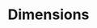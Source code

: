 ---
layout: default
bigquery: https://console.cloud.google.com/bigquery?p=covid-19-dimensions-ai&page=table&d=data&t=publications
contributors: Digital Science, https://www.digital-science.com/
cost: Free for personal, non-commercial use.
description: Dimensions contains more than 100 million publications, ranging from
  articles published in scholarly journals, books and book chapters, to preprints
  and conference proceedings. All publications are contextualized with linked data
  sets, funding, publications, patents, clinical trials, and policy documents. You
  can also view associated categories, funders, institutions, and researcher profiles.
documentation: https://docs.dimensions.ai/bigquery/index.html
last_edit: Mon, 04 Apr 2022 19:04:00 GMT
location: https://www.dimensions.ai/products/free/
maintained_by: Digital Science, https://www.digital-science.com/
schema_fields: '[''conditions'', ''interventions'', ''citations_count'', ''organisation_details'',
  ''pmcid'', ''mesh_headings'', ''open_access_categories'', ''brief_title'', ''language'',
  ''research_org_city_names'', ''email_address'', ''concepts'', ''original_title'',
  ''funding_jpy'', ''funder_orgs'', ''end_year'', ''assignee_countries'', ''open_access_categories_v2'',
  ''publication_year'', ''funding_nzd'', ''book_title'', ''citation_string'', ''aliases'',
  ''date_print'', ''category_hrcs_hc'', ''start_date'', ''subtitles'', ''current_assignee_orgs'',
  ''priority_date'', ''foa_number'', ''phase'', ''family_count'', ''associated_publication_id'',
  ''publication_ids'', ''supporting_grant_ids'', ''filing_status'', ''filing_year'',
  ''arxiv_id'', ''kind'', ''filing_date'', ''category_icrp_ct'', ''external_ids'',
  ''address'', ''mesh_terms'', ''resulting_publication_ids'', ''book_series_title'',
  ''repository_id'', ''date_online'', ''category_for'', ''funding_usd'', ''abstract'',
  ''links'', ''linkout'', ''altmetrics'', ''status'', ''funding_details'', ''original_assignee_countries'',
  ''funding_gbp'', ''funding_currency'', ''funder_org_acronyms'', ''assignee_orgs'',
  ''legal_events'', ''issue'', ''application_number'', ''category_uoa'', ''current_assignee_countries'',
  ''publication_date'', ''category_icrp_cso'', ''date_imported_gbq'', ''original_abstract'',
  ''granted_year'', ''citations'', ''source_id'', ''expiration_year'', ''date_modified'',
  ''associated_publication_pmid'', ''jurisdiction'', ''family_id'', ''registry'',
  ''category_hra'', ''volume'', ''date_inserted'', ''legal_status'', ''associated_publication_arxiv_id'',
  ''category_sdg'', ''gender'', ''active_years'', ''publisher'', ''conference'', ''ipcr'',
  ''research_orgs'', ''category_hrcs_rac'', ''funding_eur'', ''parent_id'', ''title'',
  ''repository_name'', ''doi'', ''resulting_publication_doi'', ''repository_url'',
  ''acronym'', ''labels'', ''research_org_country_names'', ''date_normal'', ''embargo_date'',
  ''associated_publication_doi'', ''inventor_names'', ''expiration_date'', ''patent_ids'',
  ''date'', ''granted_date'', ''created_date'', ''funder_org_countries'', ''start_year'',
  ''original_assignee'', ''end_date'', ''investigators'', ''journal_lists'', ''pages'',
  ''isbn'', ''cited_by_ids'', ''type'', ''funding_amount'', ''acronyms'', ''research_org_state_codes'',
  ''funding_cny'', ''metrics'', ''original_assignee_orgs'', ''grant_number'', ''established'',
  ''current_assignee'', ''associated_grant_ids'', ''cpc'', ''researcher_ids'', ''funding_cad'',
  ''pmid'', ''family_members_ids'', ''category_rcdc'', ''proceedings_title'', ''funding_chf'',
  ''name'', ''research_org_state_names'', ''categories'', ''id'', ''reference_ids'',
  ''journal'', ''funding_aud'', ''category_bra'', ''authors'', ''funder_countries'',
  ''relationships'', ''description'', ''year'', ''license'', ''funder_org_cities'',
  ''wikipedia_url'', ''acknowledgements'', ''editors'', ''funder_org'', ''research_org_countries'',
  ''priority_year'', ''research_org_cities'', ''types'', ''eisbn'', ''clinical_trial_ids'',
  ''funder_org_state_codes'']'
shortname: dimensions
tags:
- scholarly literature
- patents
- funding
- clinical trials
- academic profiles
terms_of_use: 'Use of both the Dimensions COVID-19 dataset and full Dimensions dataset
  are subject to the Dimensions Terms of use: https://www.dimensions.ai/policies-terms-legal '
title: Dimensions
uuid: dcff88bd-fe6b-4fdb-8159-809bf9d7bc1c
---